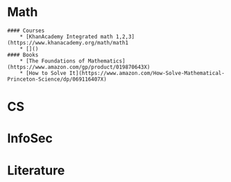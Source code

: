 # Math

    #### Courses
        * [KhanAcademy Integrated math 1,2,3](https://www.khanacademy.org/math/math1
        * []()
    #### Books
        * [The Foundations of Mathematics](https://www.amazon.com/gp/product/019870643X)
        * [How to Solve It](https://www.amazon.com/How-Solve-Mathematical-Princeton-Science/dp/069116407X)
# CS

# InfoSec

# Literature
